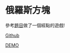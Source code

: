 # 俄羅斯方塊

參考[題目](public/俄羅斯方塊%20-%20公開.pdf)做了一個經點的遊戲!

[Github](https://github.com/lucashsu95/tetris-cli)

[DEMO](https://lucashsu95.github.io/tetris-cli/)